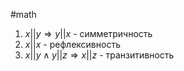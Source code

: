 #math 

1. $x|| y \Rightarrow y || x$ - симметричность
2. $x || x$ - рефлексивность
3. $x || y \land y || z \Rightarrow x || z$ - транзитивность